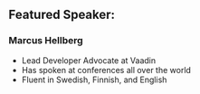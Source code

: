 ## Featured Speaker: 

### Marcus Hellberg
* Lead Developer Advocate at Vaadin
* Has spoken at conferences all over the world
* Fluent in Swedish, Finnish, and English

